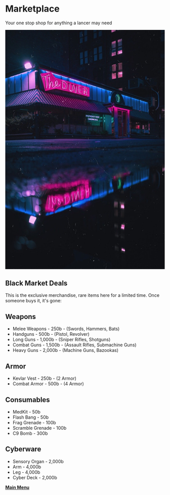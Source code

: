 # Marketplace
Your one stop shop for anything a lancer may need

![Welcome](../assets/images/a1kzqYo.jpeg)
## Black Market Deals
This is the exclusive merchandise, rare items here for a limited time. Once someone buys it, it's gone:

## Weapons
- Melee Weapons - 250b - (Swords, Hammers, Bats) 
- Handguns - 500b - (Pistol, Revolver) 
- Long Guns - 1,000b - (Sniper Rifles, Shotguns)
- Combat Guns - 1,500b - (Assault Rifles, Submachine Guns)
- Heavy Guns - 2,000b - (Machine Guns, Bazookas)

## Armor
- Kevlar Vest - 250b - (2 Armor) 
- Combat Armor - 500b - (4 Armor)

## Consumables
- MedKit - 50b 
- Flash Bang - 50b
- Frag Grenade - 100b
- Scramble Grenade - 100b
- C9 Bomb - 300b

## Cyberware
- Sensory Organ - 2,000b 
- Arm - 4,000b 
- Leg - 4,000b
- Cyber Deck - 2,000b

 **[Main Menu](../README.md)**